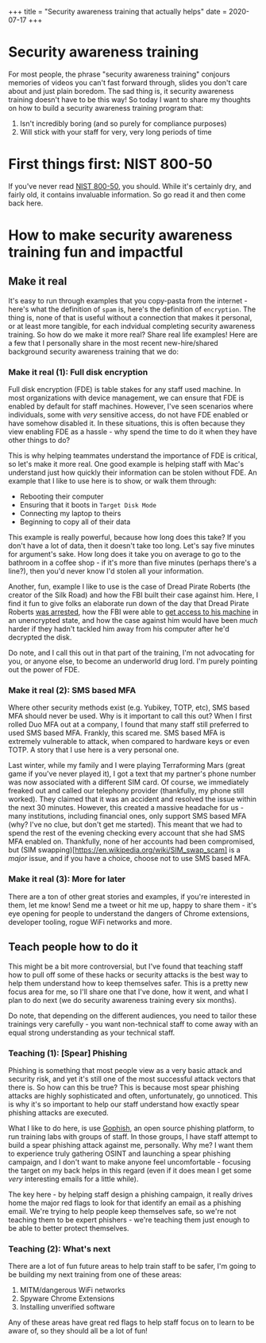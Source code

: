 +++
title = "Security awareness training that actually helps"
date = 2020-07-17
+++

# Security awareness training

For most people, the phrase "security awareness training" conjours memories of
videos you can't fast forward through, slides you don't care about and just
plain boredom. The sad thing is, it security awareness training doesn't have
to be this way! So today I want to share my thoughts on how to build a security
awareness training program that:

 1. Isn't incredibly boring (and so purely for compliance purposes)
 2. Will stick with your staff for very, very long periods of time

# First things first: NIST 800-50
If you've never read [NIST 800-50](https://nvlpubs.nist.gov/nistpubs/Legacy/SP/nistspecialpublication800-50.pdf),
you should. While it's certainly dry, and fairly old, it contains invaluable
information. So go read it and then come back here.

# How to make security awareness training fun and impactful

## Make it real

It's easy to run through examples that you copy-pasta from the internet -
here's what the definition of `spam` is, here's the definition of `encryption`.
The thing is, none of that is useful without a connection that makes it
personal, or at least more tangible, for each indvidual completing security
awareness training. So how do we make it more real? Share real life examples!
Here are a few that I personally share in the most recent new-hire/shared
background security awareness training that we do:


### Make it real (1): Full disk encryption

Full disk encryption (FDE) is table stakes for any staff used machine. In most
organizations with device management, we can ensure that FDE is enabled by
default for staff machines. However, I've seen scenarios where individuals,
some with *very* sensitive access, do not have FDE enabled or have somehow
disabled it. In these situations, this is often because they view enabling FDE
as a hassle - why spend the time to do it when they have other things to do?

This is why helping teammates understand the importance of FDE is critical, so
let's make it more real. One good example is helping staff with Mac's understand
just how quickly their information can be stolen without FDE. An example that I
like to use here is to show, or walk them through:

 - Rebooting their computer
 - Ensuring that it boots in `Target Disk Mode`
 - Connecting my laptop to theirs
 - Beginning to copy all of their data

This example is really powerful, because how long does this take? If you don't
have a lot of data, then it doesn't take too long. Let's say five minutes for
argument's sake. How long does it take you on average to go to the bathroom in
a coffee shop - if it's more than five minutes (perhaps there's a line?), then
you'd never know I'd stolen all your information.

Another, fun, example I like to use is the case of Dread Pirate Roberts (the
creator of the Silk Road) and how the FBI built their case against him. Here,
I find it fun to give folks an elaborate run down of the day that Dread Pirate
Roberts [was arrested](https://www.wired.com/2015/01/silk-road-trial-undercover-dhs-fbi-trap-ross-ulbricht/),
how the FBI were able to [get access to his machine](https://www.forbes.com/sites/sarahjeong/2015/01/22/the-dread-pirates-diary/#53aa65a042cf) in an
unencrypted state, and how the case against him would have been _much_ harder
if they hadn't tackled him away from his computer after he'd decrypted the disk.

Do note, and I call this out in that part of the training, I'm not advocating
for you, or anyone else, to become an underworld drug lord. I'm purely pointing
out the power of FDE.


### Make it real (2): SMS based MFA

Where other security methods exist (e.g. Yubikey, TOTP, etc), SMS based MFA
should never be used. Why is it important to call this out? When I first rolled
Duo MFA out at a company, I found that many staff still preferred to used SMS
based MFA. Frankly, this scared me. SMS based MFA is extremely vulnerable to
attack, when compared to hardware keys or even TOTP. A story that I use here
is a very personal one.

Last winter, while my family and I were playing Terraforming Mars (great game if
you've never played it), I got a text that my partner's phone number was now
associated with a different SIM card. Of course, we immediately freaked out and
called our telephony provider (thankfully, my phone still worked). They claimed
that it was an accident and resolved the issue within the next 30 minutes.
However, this created a massive headache for us - many institutions, including
financial ones, only support SMS based MFA (why? I've no clue, but don't get me
started). This meant that we had to spend the rest of the evening checking every
account that she had SMS MFA enabled on. Thankfully, none of her accounts had
been compromised, but (SIM swapping)[https://en.wikipedia.org/wiki/SIM_swap_scam]
is a *major* issue, and if you have a choice, choose not to use SMS based MFA.

### Make it real (3): More for later

There are a ton of other great stories and examples, if you're interested in
them, let me know! Send me a tweet or hit me up, happy to share them - it's
eye opening for people to understand the dangers of Chrome extensions,
developer tooling, rogue WiFi networks and more.
 

## Teach people how to do it

This might be a bit more controversial, but I've found that teaching staff how
to pull off some of these hacks or security attacks is the best way to help them
understand how to keep themselves safer. This is a pretty new focus area for me,
so I'll share one that I've done, how it went, and what I plan to do next (we do
security awareness training every six months).

Do note, that depending on the different audiences, you need to tailor these
trainings very carefully - you want non-technical staff to come away with an
equal strong understanding as your technical staff.

### Teaching (1): [Spear] Phishing
Phishing is something that most people view as a very basic attack and security
risk, and yet it's still one of the most successful attack vectors that there
is. So how can this be true? This is because most spear phishing attacks are
highly sophisticated and often, unfortunately, go unnoticed. This is why it's
so important to help our staff understand how exactly spear phishing attacks
are executed.

What I like to do here, is use [Gophish](https://getgophish.com/), an open
source phishing platform, to run training labs with groups of staff. In those
groups, I have staff attempt to build a spear phishing attack against me,
personally. Why me? I want them to experience truly gathering OSINT and
launching a spear phishing campaign, and I don't want to make anyone feel
uncomfortable - focusing the target on my back helps in this regard (even if
it does mean I get some  _very_ interesting emails for a little while).

The key here - by helping staff design a phishing campaign, it really drives
home the major red flags to look for that identify an email as a phishing email.
We're trying to help people keep themselves safe, so we're not teaching them to
be expert phishers - we're teaching them just enough to be able to better
protect themselves.


### Teaching (2): What's next

There are a lot of fun future areas to help train staff to be safer, I'm going
to be building my next training from one of these areas:

 1. MITM/dangerous WiFi networks
 2. Spyware Chrome Extensions
 3. Installing unverified software


Any of these areas have great red flags to help staff focus on to learn to be
aware of, so they should all be a lot of fun!

 
